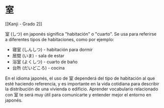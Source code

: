 # 室

[[Kanji - Grado 2]]

室 (しつ) en japonés significa "habitación" o "cuarto". Se usa para referirse a diferentes tipos de habitaciones, como por ejemplo:
- 寝室 (しんしつ) - habitación para dormir
- 居間 (いま) - sala de estar
- 浴室 (よくしつ) - cuarto de baño
- 台所 (だいどころ) - cocina

En el idioma japonés, el uso de 室 dependerá del tipo de habitación al que esté haciendo referencia, y es importante en la vida cotidiana para describir la distribución de una vivienda o edificio. Aprender vocabulario relacionado con 室 te será muy útil para comunicarte y entender mejor el entorno en japonés.
